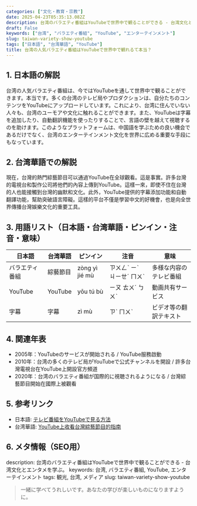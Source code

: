 ```yaml
---
categories: ["文化・教育・宗教"]
date: 2025-04-23T05:35:13.082Z
description: 台湾のバラエティ番組はYouTubeで世界中で観ることができる - 台湾文化とエンタメを学ぶ。
draft: False
keywords: ["台湾", "バラエティ番組", "YouTube", "エンターテインメント"]
slug: taiwan-variety-show-youtube
tags: ["日本語", "台湾華語", "YouTube"]
title: 台湾の人気バラエティ番組はYouTubeで世界中で観れるて本当？
---
```




## 1. 日本語の解説
台湾の人気バラエティ番組は、今ではYouTubeを通して世界中で観ることができます。本当です。多くの台湾のテレビ局やプロダクションは、自分たちのコンテンツをYouTubeにアップロードしています。これにより、台湾に住んでいない人々も、台湾のユーモアや文化に触れることができます。また、YouTubeは字幕を追加したり、自動翻訳機能を使ったりすることで、言語の壁を越えて視聴するのを助けます。このようなプラットフォームは、中国語を学ぶための良い機会であるだけでなく、台湾のエンターテインメント文化を世界に広める重要な手段にもなっています。

## 2. 台湾華語での解説
現在，台灣的熱門綜藝節目可以通過YouTube在全球觀看。這是事實。許多台灣的電視台和製作公司將他們的內容上傳到YouTube。這樣一來，即使不住在台灣的人也能接觸到台灣的幽默和文化。此外，YouTube提供的字幕添加功能和自動翻譯功能，幫助突破語言障礙。這樣的平台不僅是學習中文的好機會，也是向全世界傳播台灣娛樂文化的重要工具。

## 3. 用語リスト（日本語・台湾華語・ピンイン・注音・意味）
| 日本語        | 台湾華語    | ピンイン         | 注音       | 意味                     |
|---------------|------------|-----------------|------------|--------------------------|
| バラエティ番組 | 綜藝節目    | zòng yì jié mù  | ㄗㄨㄥˋ ㄧˋ ㄐㄧㄝˊ ㄇㄨˋ | 多様な内容のテレビ番組  |
| YouTube       | YouTube    | yōu tú bù       | ㄧㄡ ㄊㄨˊ ㄅㄨˋ       | 動画共有サービス       |
| 字幕          | 字幕        | zì mù           | ㄗˋ ㄇㄨˋ          | ビデオ等の翻訳テキスト  |

## 4. 関連年表
- 2005年：YouTubeのサービスが開始される / YouTube服務啟動
- 2010年：台湾の多くのテレビ局がYouTubeで公式チャンネルを開設 / 許多台灣電視台在YouTube上開設官方頻道
- 2020年：台湾のバラエティ番組が国際的に視聴されるようになる / 台灣綜藝節目開始在國際上被觀看

## 5. 参考リンク  
- 日本語: [テレビ番組をYouTubeで見る方法](https://jp.techcrunch.com/2020/03/20/youtube-live/)
- 台湾華語: [YouTube上收看台灣綜藝節目的指南](https://tw.blogs.yahoo.com/2020/03/20/youtube-live/)

## 6. メタ情報（SEO用）
description: 台湾のバラエティ番組はYouTubeで世界中で観ることができる - 台湾文化とエンタメを学ぶ。
keywords: 台湾, バラエティ番組, YouTube, エンターテインメント
tags: 観光, 台湾, メディア
slug: taiwan-variety-show-youtube

>一緒に学べてうれしいです。あなたの学びが楽しいものになりますように。